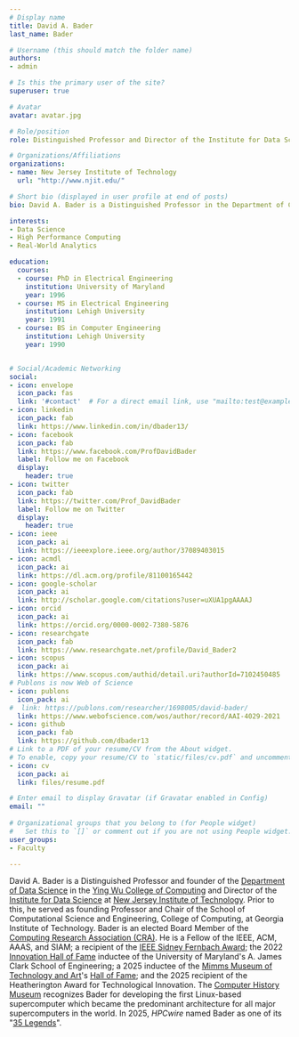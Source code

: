 ```yaml
---
# Display name
title: David A. Bader
last_name: Bader

# Username (this should match the folder name)
authors:
- admin

# Is this the primary user of the site?
superuser: true

# Avatar
avatar: avatar.jpg

# Role/position
role: Distinguished Professor and Director of the Institute for Data Science

# Organizations/Affiliations
organizations:
- name: New Jersey Institute of Technology
  url: "http://www.njit.edu/"

# Short bio (displayed in user profile at end of posts)
bio: David A. Bader is a Distinguished Professor in the Department of Computer Science at New Jersey Institute of Technology.

interests:
- Data Science
- High Performance Computing
- Real-World Analytics

education:
  courses:
  - course: PhD in Electrical Engineering
    institution: University of Maryland
    year: 1996
  - course: MS in Electrical Engineering
    institution: Lehigh University
    year: 1991
  - course: BS in Computer Engineering
    institution: Lehigh University
    year: 1990


# Social/Academic Networking
social:
- icon: envelope
  icon_pack: fas
  link: '#contact'  # For a direct email link, use "mailto:test@example.org".
- icon: linkedin
  icon_pack: fab
  link: https://www.linkedin.com/in/dbader13/
- icon: facebook
  icon_pack: fab
  link: https://www.facebook.com/ProfDavidBader
  label: Follow me on Facebook
  display:
    header: true
- icon: twitter
  icon_pack: fab
  link: https://twitter.com/Prof_DavidBader
  label: Follow me on Twitter
  display:
    header: true
- icon: ieee
  icon_pack: ai
  link: https://ieeexplore.ieee.org/author/37089403015
- icon: acmdl
  icon_pack: ai
  link: https://dl.acm.org/profile/81100165442
- icon: google-scholar
  icon_pack: ai
  link: http://scholar.google.com/citations?user=uXUA1pgAAAAJ  
- icon: orcid
  icon_pack: ai
  link: https://orcid.org/0000-0002-7380-5876
- icon: researchgate
  icon_pack: fab
  link: https://www.researchgate.net/profile/David_Bader2
- icon: scopus
  icon_pack: ai
  link: https://www.scopus.com/authid/detail.uri?authorId=7102450485
# Publons is now Web of Science  
- icon: publons
  icon_pack: ai
#  link: https://publons.com/researcher/1698005/david-bader/
  link: https://www.webofscience.com/wos/author/record/AAI-4029-2021
- icon: github
  icon_pack: fab
  link: https://github.com/dbader13
# Link to a PDF of your resume/CV from the About widget.
# To enable, copy your resume/CV to `static/files/cv.pdf` and uncomment the lines below.  
- icon: cv
  icon_pack: ai
  link: files/resume.pdf

# Enter email to display Gravatar (if Gravatar enabled in Config)
email: ""
  
# Organizational groups that you belong to (for People widget)
#   Set this to `[]` or comment out if you are not using People widget.  
user_groups:
- Faculty

---
```


David A. Bader is a Distinguished Professor and founder of the [Department of Data Science](https://ds.njit.edu/) in the [Ying Wu College of Computing](https://computing.njit.edu/) and Director of the [Institute for Data Science](https://datascience.njit.edu/) at [New Jersey Institute of Technology](https://www.njit.edu/). Prior to this, he served as founding Professor and Chair of the School of Computational Science and Engineering, College of Computing, at Georgia Institute of Technology. Bader is an elected Board Member of the [Computing Research Association (CRA)](https://cra.org/).
He is a Fellow of the IEEE, ACM, AAAS, and SIAM; a recipient of the [IEEE Sidney Fernbach Award](https://www.computer.org/press-room/2021-news/david-bader-to-receive-2021-ieee-cs-sidney-fernbach-award); the 2022 [Innovation Hall of Fame](https://eng.umd.edu/ihof/david-bader) inductee of the University of Maryland's A. James Clark School of Engineering; a 2025 inductee of the [Mimms Museum of Technology and Art](https://mimmsmuseum.org/)'s [Hall of Fame](https://mimmsmuseum.org/mimms-hall-of-fame/); and the 2025 recipient of the Heatherington Award for Technological Innovation. The [Computer History Museum](https://www.computerhistory.org/timeline/1998/) recognizes Bader for developing the first Linux-based supercomputer which became the predominant architecture for all major supercomputers in the world. In 2025, *HPCwire* named Bader as one of its "[35 Legends](https://www.hpcwire.com/35-hpc-legends-david-bader/)".